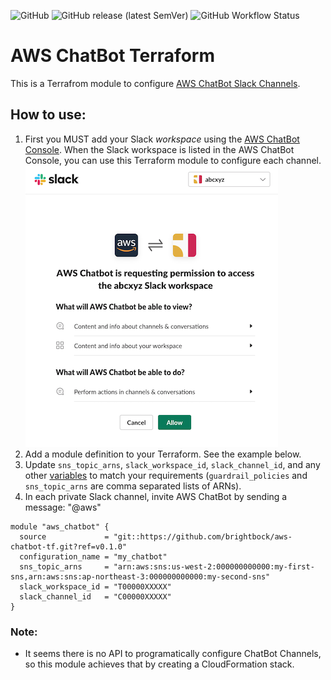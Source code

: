![GitHub](https://img.shields.io/github/license/brightbock/aws-chatbot-tf) ![GitHub release (latest SemVer)](https://img.shields.io/github/v/release/brightbock/aws-chatbot-tf) ![GitHub Workflow Status](https://img.shields.io/github/workflow/status/brightbock/aws-chatbot-tf/Terraform)

#  AWS ChatBot Terraform

This is a Terrafrom module to configure [AWS ChatBot Slack Channels](https://docs.aws.amazon.com/AWSCloudFormation/latest/UserGuide/aws-resource-chatbot-slackchannelconfiguration.html).

## How to use:

1. First you MUST add your Slack _workspace_ using the [AWS ChatBot Console](https://us-east-2.console.aws.amazon.com/chatbot/home). When the Slack workspace is listed in the AWS ChatBot Console, you can use this Terraform module to configure each channel.
   ![Slack App Permission Screenshot](https://github.com/brightbock/aws-chatbot-tf/raw/main/images/slack-permission.png)
2. Add a module definition to your Terraform. See the example below.
3. Update `sns_topic_arns`, `slack_workspace_id`, `slack_channel_id`, and any other [variables](https://github.com/brightbock/aws-chatbot-tf/blob/main/variables.tf) to match your requirements (`guardrail_policies` and `sns_topic_arns` are comma separated lists of ARNs).
4. In each private Slack channel, invite AWS ChatBot by sending a message: "@aws"


```
module "aws_chatbot" {
  source             = "git::https://github.com/brightbock/aws-chatbot-tf.git?ref=v0.1.0"
  configuration_name = "my_chatbot"
  sns_topic_arns     = "arn:aws:sns:us-west-2:000000000000:my-first-sns,arn:aws:sns:ap-northeast-3:000000000000:my-second-sns"
  slack_workspace_id = "T00000XXXXX"
  slack_channel_id   = "C00000XXXXX"
}
```

### Note:

- It seems there is no API to programatically configure ChatBot Channels, so this module achieves that by creating a CloudFormation stack.

